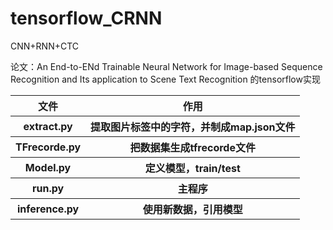 # tensorflow_CRNN
CNN+RNN+CTC

论文：An End-to-ENd Trainable Neural Network for Image-based Sequence Recognition and Its application to Scene Text Recognition 的tensorflow实现

<table>
    <thead>
        <tr>
            <th>文件</th>
            <th>作用</th>
        </tr>
    </thead>
    <tbody>
       <tr> <th>extract.py</th>  <th>提取图片标签中的字符，并制成map.json文件</th> </tr>
       <tr> <th>TFrecorde.py </th>  <th> 把数据集生成tfrecorde文件</th> </tr>
       <tr> <th>Model.py </th>  <th> 定义模型，train/test</th> </tr>
       <tr> <th>run.py </th>  <th>主程序</th> </tr>
       <tr> <th>inference.py </th>  <th> 使用新数据，引用模型</th> </tr>
    </tbody>
</table>
